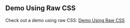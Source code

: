 ## Demo Using Raw CSS

Check out a demo using raw CSS:
[Demo Using Raw CSS](https://github.com/QuickCorp/qcobjects_profile_browser)
